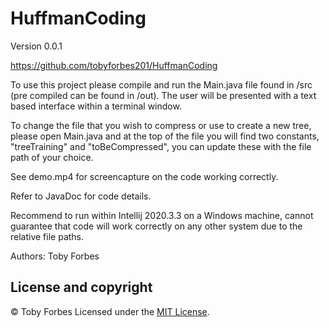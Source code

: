 # HuffmanCoding
Version 0.0.1

https://github.com/tobyforbes201/HuffmanCoding

To use this project please compile and run the Main.java file found in /src (pre compiled can be found in /out). The user will be presented with a text based interface within a terminal window.

To change the file that you wish to compress or use to create a new tree, please open Main.java and at the top of the file you will find two constants, "treeTraining" and "toBeCompressed", you can update these with the file path of your choice.

See demo.mp4 for screencapture on the code working correctly.

Refer to JavaDoc for code details.

Recommend to run within Intellij 2020.3.3 on a Windows machine, cannot guarantee that code will work correctly on any other system due to the relative file paths.


Authors:
Toby Forbes

## License and copyright
© Toby Forbes
Licensed under the [MIT License](LICENSE).
